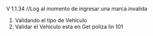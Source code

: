 V 1.1.34  //Log al momento de ingresar una marca invalida

1. Validando el tipo de Vehiculo
2. Validar el Vehiculo esta en Get poliza lin 101